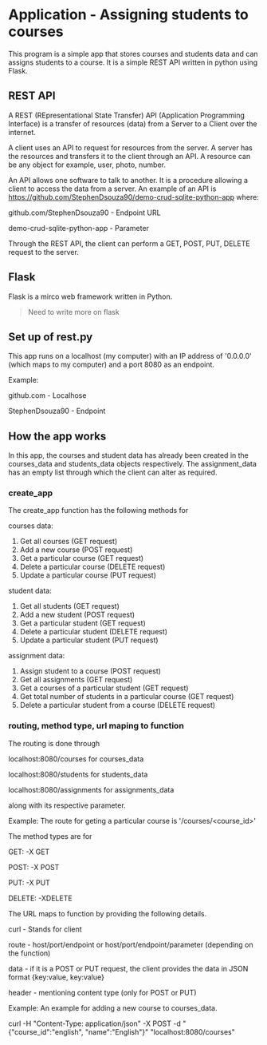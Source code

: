 # Application - Assigning students to courses

This program is a simple app that stores courses and students data and can assigns students to a course. It is a simple REST API written in python using Flask.

## REST API

A REST (REpresentational State Transfer) API (Application Programming Interface) is a transfer of resources (data) from a Server to a Client over the internet.

A client uses an API to request for resources from the server. A server has the resources and transfers it to the client through an API. A resource can be any object for example, user, photo, number. 

An API allows one software to talk to another. It is a procedure allowing a client to access the data from a server. An example of an API is https://github.com/StephenDsouza90/demo-crud-sqlite-python-app where:
 
github.com/StephenDsouza90 - Endpoint URL

demo-crud-sqlite-python-app - Parameter

Through the REST API, the client can perform a GET, POST, PUT, DELETE request to the server.

## Flask

Flask is a mirco web framework written in Python. 

> Need to write more on flask

## Set up of rest.py 

This app runs on a localhost (my computer) with an IP address of '0.0.0.0' (which maps to my computer) and a port 8080 as an endpoint.

Example: 

github.com - Localhose

StephenDsouza90 - Endpoint

## How the app works

In this app, the courses and student data has already been created in the courses_data and students_data objects respectively. The assignment_data has an empty list through which the client can alter as required.

### create_app

The create_app function has the following methods for

courses data:

1. Get all courses (GET request)
2. Add a new course (POST request)
3. Get a particular course (GET request)
4. Delete a particular course (DELETE request)
5. Update a particular course (PUT request)

student data:

1. Get all students (GET request)
2. Add a new student (POST request)
3. Get a particular student (GET request)
4. Delete a particular student (DELETE request)
5. Update a particular student (PUT request)

assignment data:

1. Assign student to a course (POST request) 
2. Get all assignments (GET request)
3. Get a courses of a particular student (GET request)
4. Get total number of students in a particular course (GET request)
5. Delete a particular student from a course (DELETE request)

### routing, method type, url maping to function

The routing is done through 

localhost:8080/courses for courses_data

localhost:8080/students for students_data

localhost:8080/assignments for assignments_data

along with its respective parameter.

Example: The route for geting a particular course is '/courses/<course_id>'

The method types are for

GET: -X GET

POST: -X POST

PUT: -X PUT

DELETE: -XDELETE

The URL maps to function by providing the following details.

curl - Stands for client

route - host/port/endpoint or host/port/endpoint/parameter (depending on the function) 

data - if it is a POST or PUT request, the client provides the data in JSON format {key:value, key:value}

header - mentioning content type (only for POST or PUT)

Example: An example for adding a new course to courses_data.

curl -H "Content-Type: application/json" -X POST -d "{\"course_id\":\"english\", \"name\":\"English\"}" "localhost:8080/courses"